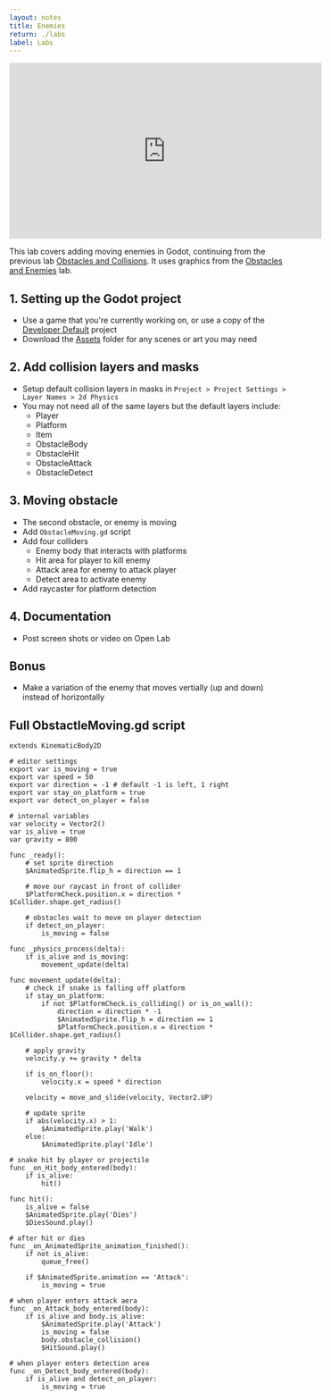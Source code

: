 ```yaml
---
layout: notes
title: Enemies
return: ./labs
label: Labs
---
```


<iframe width="560" height="315" src="https://www.youtube.com/embed/4qYDjJ-paE0?rel=0" frameborder="0" allowfullscreen></iframe>


This lab covers adding moving enemies in Godot, continuing from the previous lab [Obstacles and Collisions](1-4_Obstacles_and_Collisions).  It uses graphics from the [Obstacles and Enemies](2-4_Obstacles_and_Enemies) lab.

## 1. Setting up the Godot project
- Use a game that you're currently working on, or use a copy of the [Developer Default](./Developer_Default.zip) project
- Download the [Assets](./Assets.zip) folder for any scenes or art you may need

## 2. Add collision layers and masks
- Setup default collision layers in masks in `Project > Project Settings > Layer Names > 2d Physics`
- You may not need all of the same layers but the default layers include:
	- Player
	- Platform
	- Item
	- ObstacleBody
	- ObstacleHit
	- ObstacleAttack
	- ObstacleDetect

## 3. Moving obstacle
- The second obstacle, or enemy is moving
- Add `ObstacleMoving.gd` script
- Add four colliders
	- Enemy body that interacts with platforms
	- Hit area for player to kill enemy
	- Attack area for enemy to attack player
	- Detect area to activate enemy
- Add raycaster for platform detection

## 4. Documentation
- Post screen shots or video on Open Lab

## Bonus
- Make a variation of the enemy that moves vertially (up and down) instead of horizontally


## Full ObstactleMoving.gd script
```
extends KinematicBody2D

# editor settings
export var is_moving = true
export var speed = 50
export var direction = -1 # default -1 is left, 1 right
export var stay_on_platform = true
export var detect_on_player = false

# internal variables
var velocity = Vector2()
var is_alive = true
var gravity = 800

func _ready():
	# set sprite direction
	$AnimatedSprite.flip_h = direction == 1
	
	# move our raycast in front of collider
	$PlatformCheck.position.x = direction * $Collider.shape.get_radius()
	
	# obstacles wait to move on player detection
	if detect_on_player:
		is_moving = false

func _physics_process(delta):
	if is_alive and is_moving:
		movement_update(delta)
		
func movement_update(delta):
	# check if snake is falling off platform
	if stay_on_platform:
		if not $PlatformCheck.is_colliding() or is_on_wall():
			direction = direction * -1
			$AnimatedSprite.flip_h = direction == 1
			$PlatformCheck.position.x = direction * $Collider.shape.get_radius()
	
	# apply gravity
	velocity.y += gravity * delta
	
	if is_on_floor():
		velocity.x = speed * direction
	
	velocity = move_and_slide(velocity, Vector2.UP)
	
	# update sprite
	if abs(velocity.x) > 1:
		$AnimatedSprite.play('Walk')
	else:
		$AnimatedSprite.play('Idle')

# snake hit by player or projectile
func _on_Hit_body_entered(body):
	if is_alive:
		hit()

func hit():
	is_alive = false
	$AnimatedSprite.play('Dies')
	$DiesSound.play()

# after hit or dies
func _on_AnimatedSprite_animation_finished():
	if not is_alive:
		queue_free()
	
	if $AnimatedSprite.animation == 'Attack':
		is_moving = true

# when player enters attack aera
func _on_Attack_body_entered(body):
	if is_alive and body.is_alive:
		$AnimatedSprite.play('Attack')
		is_moving = false
		body.obstacle_collision()
		$HitSound.play()

# when player enters detection area
func _on_Detect_body_entered(body):
	if is_alive and detect_on_player:
		is_moving = true

```